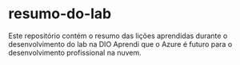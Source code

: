 # resumo-do-lab
Este repositório contém o resumo das lições aprendidas durante o desenvolvimento do lab na DIO
Aprendi que o Azure  é futuro para o desenvolvimento profissional na nuvem.
